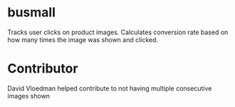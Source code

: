 # busmall
Tracks user clicks on product images. Calculates conversion rate based on how many times the image was shown and clicked.

# Contributor

David Vloedman helped contribute to not having multiple consecutive images shown

